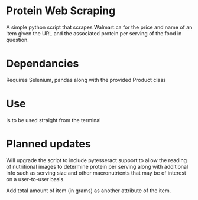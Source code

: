 # Protein Web Scraping
 A simple python script that scrapes Walmart.ca for the price and name of an item given the URL and the associated protein per serving of the food in question.
 
# Dependancies
 Requires Selenium, pandas along with the provided Product class
 
# Use
 Is to be used straight from the terminal 
 
# Planned updates
 Will upgrade the script to include pytesseract support to allow the reading of nutritional images to determine protein per serving along with additional info such as serving size and other macronutrients that may be of interest on a user-to-user basis.
 
 Add total amount of item (in grams) as another attribute of the item.
 
 
